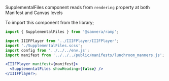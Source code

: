SupplementalFiles component reads from `rendering` property at both Manifest and Canvas levels

To import this component from the library;

```js static
import { SupplementalFiles } from '@samvera/ramp';
```

```jsx inside Markdown
import IIIFPlayer from '../IIIFPlayer/IIIFPlayer';
import './SupplementalFiles.scss';
import config from '../../../env.js';
import manifest from '../../../public/manifests/lunchroom_manners.js';

<IIIFPlayer manifest={manifest}>
  <SupplementalFiles showHeading={false} />
</IIIFPlayer>;
```
